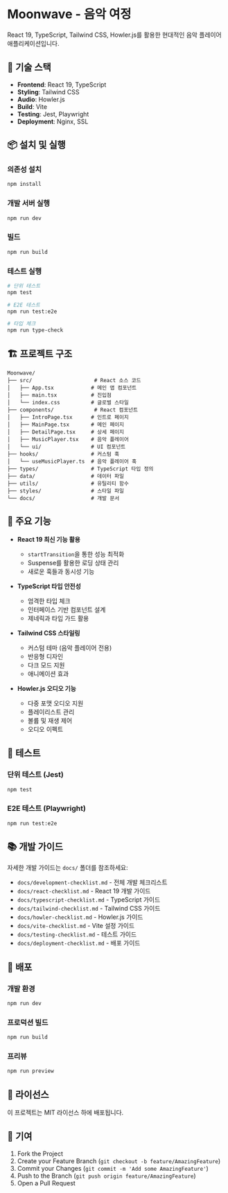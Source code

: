 # Moonwave - 음악 여정

React 19, TypeScript, Tailwind CSS, Howler.js를 활용한 현대적인 음악 플레이어 애플리케이션입니다.

## 🚀 기술 스택

- **Frontend**: React 19, TypeScript
- **Styling**: Tailwind CSS
- **Audio**: Howler.js
- **Build**: Vite
- **Testing**: Jest, Playwright
- **Deployment**: Nginx, SSL

## 📦 설치 및 실행

### 의존성 설치
```bash
npm install
```

### 개발 서버 실행
```bash
npm run dev
```

### 빌드
```bash
npm run build
```

### 테스트 실행
```bash
# 단위 테스트
npm test

# E2E 테스트
npm run test:e2e

# 타입 체크
npm run type-check
```

## 🏗️ 프로젝트 구조

```
Moonwave/
├── src/                    # React 소스 코드
│   ├── App.tsx            # 메인 앱 컴포넌트
│   ├── main.tsx           # 진입점
│   └── index.css          # 글로벌 스타일
├── components/             # React 컴포넌트
│   ├── IntroPage.tsx      # 인트로 페이지
│   ├── MainPage.tsx       # 메인 페이지
│   ├── DetailPage.tsx     # 상세 페이지
│   ├── MusicPlayer.tsx    # 음악 플레이어
│   └── ui/                # UI 컴포넌트
├── hooks/                 # 커스텀 훅
│   └── useMusicPlayer.ts  # 음악 플레이어 훅
├── types/                 # TypeScript 타입 정의
├── data/                  # 데이터 파일
├── utils/                 # 유틸리티 함수
├── styles/                # 스타일 파일
└── docs/                  # 개발 문서
```

## 🎯 주요 기능

- **React 19 최신 기능 활용**
  - `startTransition`을 통한 성능 최적화
  - Suspense를 활용한 로딩 상태 관리
  - 새로운 훅들과 동시성 기능

- **TypeScript 타입 안전성**
  - 엄격한 타입 체크
  - 인터페이스 기반 컴포넌트 설계
  - 제네릭과 타입 가드 활용

- **Tailwind CSS 스타일링**
  - 커스텀 테마 (음악 플레이어 전용)
  - 반응형 디자인
  - 다크 모드 지원
  - 애니메이션 효과

- **Howler.js 오디오 기능**
  - 다중 포맷 오디오 지원
  - 플레이리스트 관리
  - 볼륨 및 재생 제어
  - 오디오 이펙트

## 🧪 테스트

### 단위 테스트 (Jest)
```bash
npm test
```

### E2E 테스트 (Playwright)
```bash
npm run test:e2e
```

## 📚 개발 가이드

자세한 개발 가이드는 `docs/` 폴더를 참조하세요:

- `docs/development-checklist.md` - 전체 개발 체크리스트
- `docs/react-checklist.md` - React 19 개발 가이드
- `docs/typescript-checklist.md` - TypeScript 가이드
- `docs/tailwind-checklist.md` - Tailwind CSS 가이드
- `docs/howler-checklist.md` - Howler.js 가이드
- `docs/vite-checklist.md` - Vite 설정 가이드
- `docs/testing-checklist.md` - 테스트 가이드
- `docs/deployment-checklist.md` - 배포 가이드

## 🚀 배포

### 개발 환경
```bash
npm run dev
```

### 프로덕션 빌드
```bash
npm run build
```

### 프리뷰
```bash
npm run preview
```

## 📝 라이선스

이 프로젝트는 MIT 라이선스 하에 배포됩니다.

## 🤝 기여

1. Fork the Project
2. Create your Feature Branch (`git checkout -b feature/AmazingFeature`)
3. Commit your Changes (`git commit -m 'Add some AmazingFeature'`)
4. Push to the Branch (`git push origin feature/AmazingFeature`)
5. Open a Pull Request
